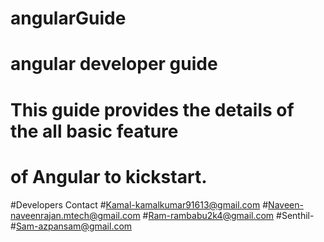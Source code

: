 # angularGuide
# angular developer guide
# This guide provides the details of the all basic feature
# of Angular to kickstart.

#Developers Contact
#Kamal-kamalkumar91613@gmail.com
#Naveen-naveenrajan.mtech@gmail.com
#Ram-rambabu2k4@gmail.com
#Senthil-
#Sam-azpansam@gmail.com
